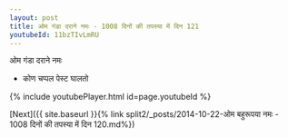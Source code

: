 ```yaml
---
layout: post
title: ओम गंडा दराने नमः - 1008 दिनों की तपस्या में दिन 121
youtubeId: 11bzTIvLmRU
---
```

 
 
 ओम गंडा दराने नमः  
 
 -  कोण चप्पल पेस्ट घालतो 
 
  
 
  
 
 
 
 
 
 


{% include youtubePlayer.html id=page.youtubeId %}
 
[Next]({{ site.baseurl }}{% link  split2/_posts/2014-10-22-ओम बहुरूपया नमः - 1008 दिनों की तपस्या में दिन 120.md%})
 
